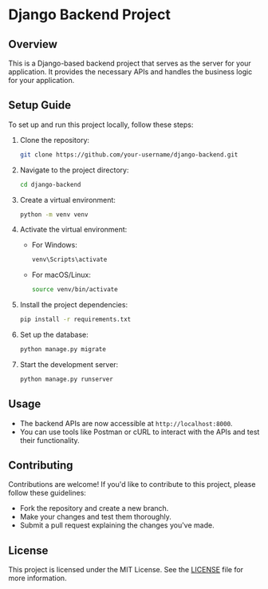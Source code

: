# Django Backend Project

## Overview
This is a Django-based backend project that serves as the server for your application. It provides the necessary APIs and handles the business logic for your application.

## Setup Guide
To set up and run this project locally, follow these steps:

1. Clone the repository:
    ```bash
    git clone https://github.com/your-username/django-backend.git
    ```

2. Navigate to the project directory:
    ```bash
    cd django-backend
    ```

3. Create a virtual environment:
    ```bash
    python -m venv venv
    ```

4. Activate the virtual environment:
    - For Windows:
      ```bash
      venv\Scripts\activate
      ```
    - For macOS/Linux:
      ```bash
      source venv/bin/activate
      ```

5. Install the project dependencies:
    ```bash
    pip install -r requirements.txt
    ```

6. Set up the database:
    ```bash
    python manage.py migrate
    ```

7. Start the development server:
    ```bash
    python manage.py runserver
    ```

## Usage
- The backend APIs are now accessible at `http://localhost:8000`.
- You can use tools like Postman or cURL to interact with the APIs and test their functionality.

## Contributing
Contributions are welcome! If you'd like to contribute to this project, please follow these guidelines:
- Fork the repository and create a new branch.
- Make your changes and test them thoroughly.
- Submit a pull request explaining the changes you've made.

## License
This project is licensed under the MIT License. See the [LICENSE](LICENSE) file for more information.
